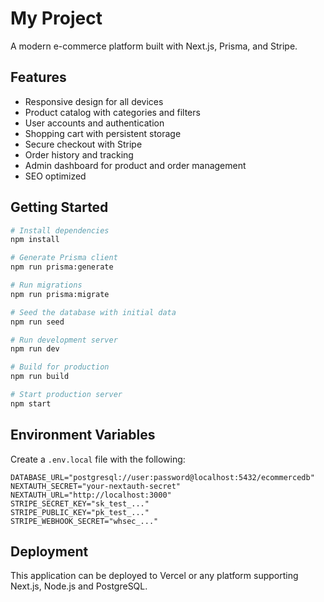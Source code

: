 # My Project

A modern e-commerce platform built with Next.js, Prisma, and Stripe.

## Features

- Responsive design for all devices
- Product catalog with categories and filters
- User accounts and authentication
- Shopping cart with persistent storage
- Secure checkout with Stripe
- Order history and tracking
- Admin dashboard for product and order management
- SEO optimized

## Getting Started

```bash
# Install dependencies
npm install

# Generate Prisma client
npm run prisma:generate

# Run migrations
npm run prisma:migrate

# Seed the database with initial data
npm run seed

# Run development server
npm run dev

# Build for production
npm run build

# Start production server
npm start
```

## Environment Variables

Create a `.env.local` file with the following:

```
DATABASE_URL="postgresql://user:password@localhost:5432/ecommercedb"
NEXTAUTH_SECRET="your-nextauth-secret"
NEXTAUTH_URL="http://localhost:3000"
STRIPE_SECRET_KEY="sk_test_..."
STRIPE_PUBLIC_KEY="pk_test_..."
STRIPE_WEBHOOK_SECRET="whsec_..."
```

## Deployment

This application can be deployed to Vercel or any platform supporting Next.js, Node.js and PostgreSQL.
